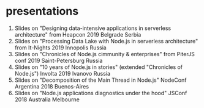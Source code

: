 # presentations
1. Slides on "Designing data-intensive applications in serverless architecture" from Heapcon 2019 Belgrade Serbia
2. Slides on "Processing Data Lake with Node.js in serverless architecture" from It-Nights 2019 Innopolis Russia
3. Slides on "Chronicles of Node.js cimmunity & enterprises" from PiterJS conf 2019 Saint-Petersburg Russia
4. Slides on "10 years of Node.js in stories" (extended "Chronicles of Node.js") Involta 2019 Ivanovo Russia
5. Slides on "Decomposition of the Main Thread in Node.js" NodeConf Argentina 2018 Buenos-Aires
6. Slides on "Node.js applications diagnostics under the hood" JSConf 2018 Australia Melbourne
